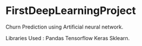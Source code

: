 # FirstDeepLearningProject
Churn Prediction using Artificial neural network.

Libraries Used : Pandas Tensorflow Keras Sklearn.
